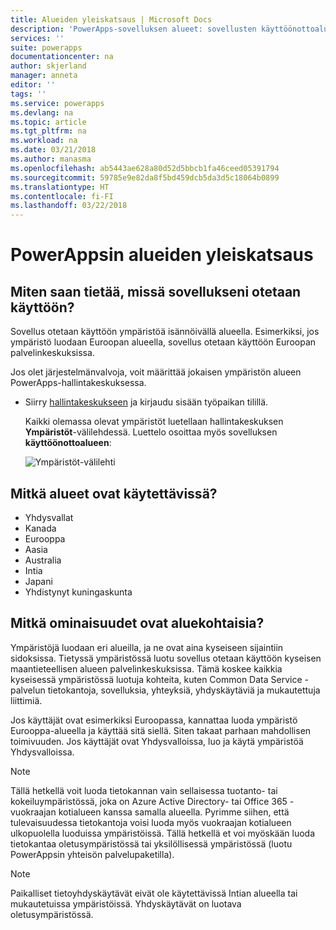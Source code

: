 ```yaml
---
title: Alueiden yleiskatsaus | Microsoft Docs
description: 'PowerApps-sovelluksen alueet: sovellusten käyttöönottoalueet, käytettävissä olevat alueet ja aluekohtaiset ominaisuudet'
services: ''
suite: powerapps
documentationcenter: na
author: skjerland
manager: anneta
editor: ''
tags: ''
ms.service: powerapps
ms.devlang: na
ms.topic: article
ms.tgt_pltfrm: na
ms.workload: na
ms.date: 03/21/2018
ms.author: manasma
ms.openlocfilehash: ab5443ae628a80d52d5bbcb1fa46ceed05391794
ms.sourcegitcommit: 59785e9e82da8f5bd459dcb5da3d5c18064b0899
ms.translationtype: HT
ms.contentlocale: fi-FI
ms.lasthandoff: 03/22/2018
---
```

# <a name="regions-overview-in-powerapps"></a>PowerAppsin alueiden yleiskatsaus
## <a name="how-do-i-find-out-where-my-app-is-deployed"></a>Miten saan tietää, missä sovellukseni otetaan käyttöön?
Sovellus otetaan käyttöön ympäristöä isännöivällä alueella. Esimerkiksi, jos ympäristö luodaan Euroopan alueella, sovellus otetaan käyttöön Euroopan palvelinkeskuksissa.

Jos olet järjestelmänvalvoja, voit määrittää jokaisen ympäristön alueen PowerApps-hallintakeskuksessa.

* Siirry [hallintakeskukseen](https://admin.powerapps.com) ja kirjaudu sisään työpaikan tilillä.
  
    Kaikki olemassa olevat ympäristöt luetellaan hallintakeskuksen **Ympäristöt**-välilehdessä. Luettelo osoittaa myös sovelluksen **käyttöönottoalueen**:
  
   ![Ympäristöt-välilehti](./media/regions-overview/environment-list.png)

## <a name="what-regions-are-available"></a>Mitkä alueet ovat käytettävissä?
* Yhdysvallat
* Kanada
* Eurooppa
* Aasia
* Australia
* Intia
* Japani
* Yhdistynyt kuningaskunta

## <a name="what-features-are-specific-to-a-given-region"></a>Mitkä ominaisuudet ovat aluekohtaisia?
Ympäristöjä luodaan eri alueilla, ja ne ovat aina kyseiseen sijaintiin sidoksissa. Tietyssä ympäristössä luotu sovellus otetaan käyttöön kyseisen maantieteellisen alueen palvelinkeskuksissa. Tämä koskee kaikkia kyseisessä ympäristössä luotuja kohteita, kuten Common Data Service -palvelun tietokantoja, sovelluksia, yhteyksiä, yhdyskäytäviä ja mukautettuja liittimiä.

Jos käyttäjät ovat esimerkiksi Euroopassa, kannattaa luoda ympäristö Eurooppa-alueella ja käyttää sitä siellä. Siten takaat parhaan mahdollisen toimivuuden. Jos käyttäjät ovat Yhdysvalloissa, luo ja käytä ympäristöä Yhdysvalloissa.

> [!NOTE]
> Tällä hetkellä voit luoda tietokannan vain sellaisessa tuotanto- tai kokeiluympäristössä, joka on Azure Active Directory- tai Office 365 -vuokraajan kotialueen kanssa samalla alueella. Pyrimme siihen, että tulevaisuudessa tietokantoja voisi luoda myös vuokraajan kotialueen ulkopuolella luoduissa ympäristöissä. Tällä hetkellä et voi myöskään luoda tietokantaa oletusympäristössä tai yksilöllisessä ympäristössä (luotu PowerAppsin yhteisön palvelupaketilla).

> [!NOTE]
> Paikalliset tietoyhdyskäytävät eivät ole käytettävissä Intian alueella tai mukautetuissa ympäristöissä. Yhdyskäytävät on luotava oletusympäristössä.


